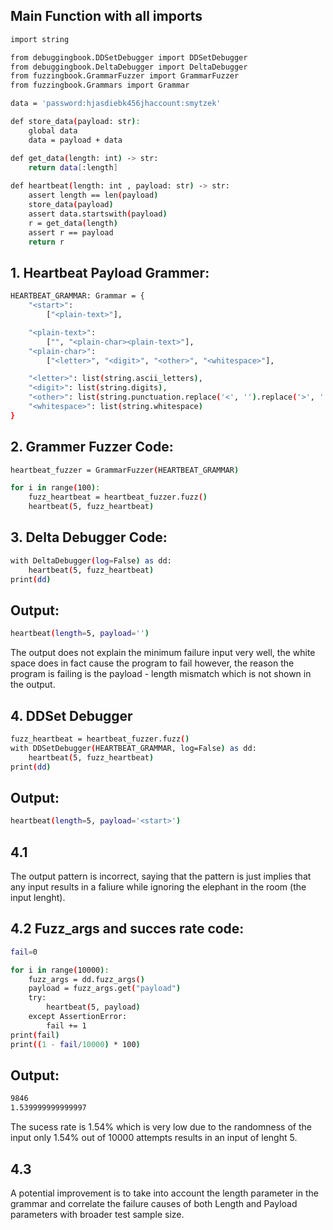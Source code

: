 ## Main Function with all imports
```sh
import string

from debuggingbook.DDSetDebugger import DDSetDebugger
from debuggingbook.DeltaDebugger import DeltaDebugger
from fuzzingbook.GrammarFuzzer import GrammarFuzzer
from fuzzingbook.Grammars import Grammar

data = 'password:hjasdiebk456jhaccount:smytzek'

def store_data(payload: str):
    global data
    data = payload + data

def get_data(length: int) -> str:
    return data[:length]
    
def heartbeat(length: int , payload: str) -> str:
    assert length == len(payload)
    store_data(payload)
    assert data.startswith(payload)
    r = get_data(length)
    assert r == payload
    return r
```
## 1. Heartbeat Payload Grammer:
```sh
HEARTBEAT_GRAMMAR: Grammar = {
    "<start>":
        ["<plain-text>"],

    "<plain-text>":
        ["", "<plain-char><plain-text>"],
    "<plain-char>":
        ["<letter>", "<digit>", "<other>", "<whitespace>"],

    "<letter>": list(string.ascii_letters),
    "<digit>": list(string.digits),
    "<other>": list(string.punctuation.replace('<', '').replace('>', '')),
    "<whitespace>": list(string.whitespace)
}
```
## 2.  Grammer Fuzzer Code:
```sh
heartbeat_fuzzer = GrammarFuzzer(HEARTBEAT_GRAMMAR)

for i in range(100):
    fuzz_heartbeat = heartbeat_fuzzer.fuzz()
    heartbeat(5, fuzz_heartbeat)
```
## 3. Delta Debugger Code:
```sh
with DeltaDebugger(log=False) as dd:
    heartbeat(5, fuzz_heartbeat)
print(dd)
```

## Output:
```sh
heartbeat(length=5, payload='')
```
The output does not explain the minimum failure input very well, the white space does in fact cause the program to fail however, the reason the program is failing is the payload - length mismatch which is not shown in the output.
## 4. DDSet Debugger
```sh
fuzz_heartbeat = heartbeat_fuzzer.fuzz()
with DDSetDebugger(HEARTBEAT_GRAMMAR, log=False) as dd:
    heartbeat(5, fuzz_heartbeat)
print(dd)
```
## Output:
```sh
heartbeat(length=5, payload='<start>')
```

## 4.1
The output pattern is incorrect, saying that the pattern is <start> just implies that any input results in a faliure while ignoring the elephant in the room (the input lenght).

## 4.2 Fuzz_args and succes rate code:
```sh
fail=0

for i in range(10000):
    fuzz_args = dd.fuzz_args()
    payload = fuzz_args.get("payload")
    try:
        heartbeat(5, payload)
    except AssertionError:
        fail += 1
print(fail)
print((1 - fail/10000) * 100)
```
## Output:
```sh
9846
1.539999999999997
```
The sucess rate is 1.54% which is very low due to the randomness of the input only 1.54% out of 10000 attempts results in an input of lenght 5.

## 4.3 
A potential improvement is to take into account the length parameter in the grammar and correlate the failure causes of both Length and Payload parameters with broader test sample size.





